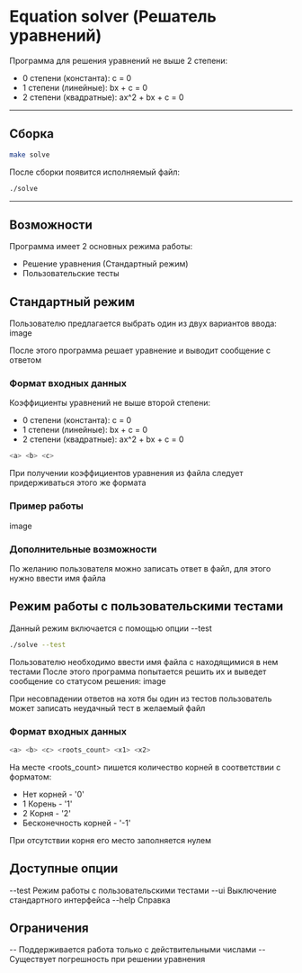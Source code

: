 # Equation solver (Решатель уравнений)

Программа для решения уравнений не выше 2 степени:
- 0 степени (константа): с = 0
- 1 степени (линейные): bx + c = 0
- 2 степени (квадратные): ax^2 + bx + c = 0

---
## Сборка
```bash
make solve
```
После сборки появится исполняемый файл:
```bash
./solve
```
---
## Возможности

Программа имеет 2 основных режима работы:
- Решение уравнения (Стандартный режим)
- Пользовательские тесты

## Стандартный режим

Пользователю предлагается выбрать один из двух вариантов ввода:
image

После этого программа решает уравнение и выводит сообщение с ответом

### Формат входных данных

Коэффициенты уравнений не выше второй степени:
- 0 степени (константа): с = 0
- 1 степени (линейные): bx + c = 0
- 2 степени (квадратные): ax^2 + bx + c = 0

```bash
<a> <b> <c>
```

При получении коэффициентов уравнения из файла следует придерживаться этого же формата

### Пример работы

image

### Дополнительные возможности

По желанию пользователя можно записать ответ в файл, для этого нужно ввести имя файла

## Режим работы с пользовательскими тестами

Данный режим включается с помощью опции --test

```bash
./solve --test
```
Пользователю необходимо ввести имя файла с находящимися в нем тестами
После этого программа попытается решить их и выведет сообщение со статусом решения:
image 

При несовпадении ответов на хотя бы один из тестов пользователь может
записать неудачный тест в желаемый файл

### Формат входных данных

```bash
<a> <b> <c> <roots_count> <x1> <x2>
```

На месте <roots_count> пишется количество корней в соответствии с форматом:
- Нет корней - '0'
- 1 Корень - '1'
- 2 Корня - '2'
- Бесконечность корней - '-1'

При отсутствии корня его место заполняется нулем

## Доступные опции

--test   Режим работы с пользовательскими тестами
--ui     Выключение стандартного интерфейса
--help   Справка

## Ограничения

-- Поддерживается работа только с действительными числами
-- Существует погрешность при решении уравнения
